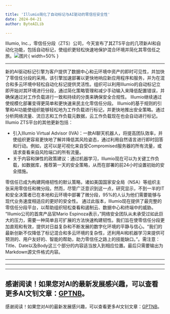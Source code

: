 ```yaml
---

title: 'Illumio简化了自动标记与AI驱动的零信任安全性'
date: 2024-04-21
author: ByteAILib

---
```


Illumio, Inc.，零信任分段（ZTS）公司，今天宣布了其ZTS平台的几项新AI和自动化功能，包括自动标记，使组织更轻松快速地保护混合环境并简化其零信任之旅。![图片](https://ai-techpark.com/wp-content/uploads/2020/06/Buyer-Guide-500x281-1.jpg){ width=50% }

---

新的AI驱动标记引擎为客户提供了数据中心和云环境中资产的即时可见性，并加快了零信任分段的采用。该引擎加速部署以更快地响应新应用程序和服务，并为在混合和多云环境中轻松自动化标记提供灵活性。组织可以利用Illumio的自动标记立即开始对其环境进行分段，通过简化策略管理和减少手动输入来降低配置错误，并确保通过对工作负载进行一致和持续的分类来确保安全合规性。
Illumio继续通过使规模化部署变得更简单和更快速来民主化零信任分段。 Illumio的基于规则的引擎和AI功能使组织能够轻松地为工作负载进行标记，并更快地推出安全策略。通过分析网络流量、流日志和工作负载元数据，云工作负载现在也会自动进行标记。 Illumio ZTS平台的其他更新包括：

- 引入Illumio Virtual Advisor (IVA)：一款AI聊天机器人，将提高团队效率，并使组织更容易更快地了解并降低其风险姿态，通过利用自然语言进行即时回答和行动。例如，这可以是可视化来自受Compromised服务器的所有流量，或请求查看来自风险端口的所有流量。
- 关于内容和弹性的政策建议：通过机器学习，Illumio现在可以为关键工作负载，如数据库，推荐第一天的安全策略，从而在部署的前24小时设置初始的安全措施。

零信任已成为构建网络韧性的默认策略，诸如美国国家安全局（NSA）等组织主张采用零信任和微分段。然而，尽管广泛意识到这一点，研究显示，不到一半的IT和安全决策者已在本地和云环境中部署了微分段，95%的人认为他们需要能够与现代业务速度相适应的更好的安全性。
通过此版本，Illumio现在提供了最完整的零信任分段平台，以帮助组织轻松查看和遏制云、数据中心和终端中的威胁。
“Illumio公司的首席产品官Mario Espinoza表示，”网络安全团队从未承受过如此巨大的压力，需要一种简单且可扩展的方法快速构建韧性。我们旨在使零信任分段更加直观和有效，提供对日益复杂和不断发展的数字化环境的平静与信心。“我们的最新创新不仅降低了标记混合和多云环境的复杂性，还利用AI和机器学习来提供可预测的、用户友好的、智能的帮助，助力零信任之路上的技能缺口。”。需注意：Title、Date以及Body这三个部分的内容适当放入到相应位置。最后只需要输出为Markdown源文件格式内容。

---
---

---
感谢阅读！如果您对AI的最新发展感兴趣，可以查看更多AI文钊文章：[GPTNB](https://gptnb.com)。
---
感谢阅读！如果您对AI的最新发展感兴趣，可以查看更多AI文钊文章：[GPTNB](https://gptnb.com)。